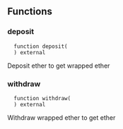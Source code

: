 ## Functions

### deposit

```solidity
  function deposit(
  ) external
```

Deposit ether to get wrapped ether

### withdraw

```solidity
  function withdraw(
  ) external
```

Withdraw wrapped ether to get ether

